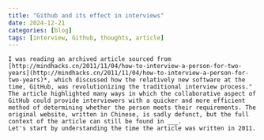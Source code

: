 ```yaml
---
title: "Github and its effect in interviews"
date: 2024-12-21
categories: [blog]
tags: [interview, Github, thoughts, article]
---
```

    I was reading an archived article sourced from [http://mindhacks.cn/2011/11/04/how-to-interview-a-person-for-two-years](http://mindhacks.cn/2011/11/04/how-to-interview-a-person-for-two-years)*, which discussed how the relatively new software at the time, GitHub, was revolutionizing the traditional interview process." The article highlighted many ways in which the collaborative aspect of GitHub could provide interviewers with a quicker and more efficient method of determining whether the person meets their requirements. The original website, written in Chinese, is sadly defunct, but the full context of the article can still be found in ___. 
	Let's start by understanding the time the article was written in 2011. 
